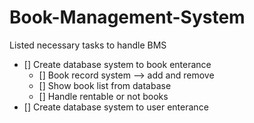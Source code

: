 # Book-Management-System
Listed necessary tasks to handle BMS
- [] Create database system to book enterance
    - [] Book record system --> add and remove
    - [] Show book list from database
    - [] Handle rentable or not books 
- [] Create database system to user enterance
